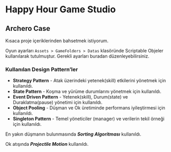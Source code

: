 <h1>Happy Hour Game Studio</h1>
<h2>Archero Case</h2>
<p>Kısaca proje içeriklerinden bahsetmek istiyorum.</p>
<p>
  Oyun ayarları <code>Assets &gt; GameFolders &gt; Datas</code> klasöründe 
  Scriptable Objeler kullanılarak tutulmuştur. Gerekli ayarları buradan 
  düzenleyebilirsiniz.
</p>
<h3>Kullanılan Design Pattern’ler</h3>
<ul>
  <li><strong>Strategy Pattern</strong> - Atak üzerindeki yetenek(skill) etkilerini yönetmek için kullanıldı.</li>
  <li><strong>State Pattern</strong> - Koşma ve yürüme durumlarını yönetmek için kullanıldı.</li>
  <li><strong>Event Driven Pattern</strong> - Yetenek(skill), Durum(state) ve Duraklatma(pause) yönetimi için kullanıldı.</li>
  <li><strong>Object Pooling</strong> - Düşman ve Ok üretiminde performans iyileştirmesi için kullanıldı.</li>
  <li><strong>Singleton Pattern</strong> - Temel yöneticiler (manager) ve verilerin tekil örneği için kullanıldı.</li>
</ul>
<p>En yakın düşmanın bulunmasında <em><strong>Sorting Algoritması</strong></em> kullanıldı.</p>
<p>Ok atışında <em><strong>Projectile Motion</strong></em> kullanıldı.</p>
